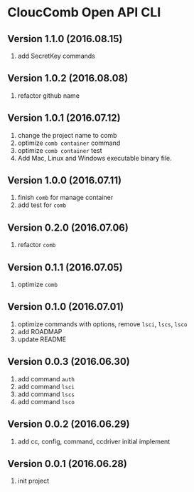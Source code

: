 # CloucComb Open API CLI

## Version 1.1.0 (2016.08.15)

1. add SecretKey commands

## Version 1.0.2 (2016.08.08)

1. refactor github name

## Version 1.0.1 (2016.07.12)

1. change the project name to comb
2. optimize `comb container` command
3. optimize `comb container` test
4. Add Mac, Linux and Windows executable binary file.

## Version 1.0.0 (2016.07.11)

1. finish `comb` for manage container
2. add test for `comb`

## Version 0.2.0 (2016.07.06)

1. refactor `comb`

## Version 0.1.1 (2016.07.05)

1. optimize `comb`

## Version 0.1.0 (2016.07.01)

1. optimize commands with options, remove `lsci`, `lscs`, `lsco`
2. add ROADMAP
3. update README

## Version 0.0.3 (2016.06.30)

1. add command `auth` 
2. add command `lsci`
3. add command `lscs`
4. add command `lsco`

## Version 0.0.2 (2016.06.29)

1. add cc, config, command, ccdriver initial implement


## Version 0.0.1 (2016.06.28)

1. init project

